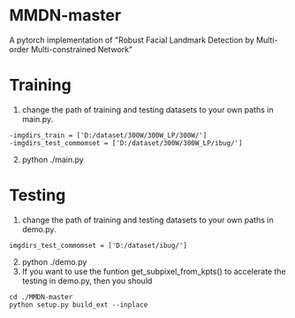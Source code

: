 # MMDN-master
A pytorch implementation of "Robust Facial Landmark Detection by Multi-order Multi-constrained Network"
# Training 
1. change the path of training and testing datasets to your own paths in main.py. 
```
-imgdirs_train = ['D:/dataset/300W/300W_LP/300W/']
-imgdirs_test_commomset = ['D:/dataset/300W/300W_LP/ibug/']
```

2. python ./main.py

# Testing
1. change the path of training and testing datasets to your own paths in demo.py. 
```
imgdirs_test_commomset = ['D:/dataset/ibug/']
 ```

2. python ./demo.py
3. If you want to use the funtion get_subpixel_from_kpts() to accelerate the testing in demo.py, then you should
```
cd ./MMDN-master
python setup.py build_ext --inplace
```

